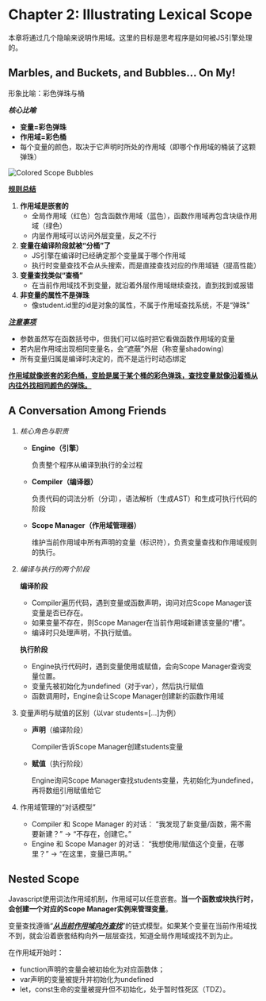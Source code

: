 # Chapter 2: Illustrating Lexical Scope

本章将通过几个隐喻来说明作用域。这里的目标是思考程序是如何被JS引擎处理的。

## Marbles, and Buckets, and Bubbles... On My!

形象比喻：彩色弹珠与桶

***核心比喻***

- **变量=彩色弹珠**
- **作用域=彩色桶**
- 每个变量的颜色，取决于它声明时所处的作用域（即哪个作用域的桶装了这颗弹珠）

![Colored Scope Bubbles](https://github.com/getify/You-Dont-Know-JS/raw/2nd-ed/scope-closures/images/fig2.png)

**<u>规则总结</u>**

1. **作用域是嵌套的**
   - 全局作用域（红色）包含函数作用域（蓝色），函数作用域再包含块级作用域（绿色）
   - 内层作用域可以访问外层变量，反之不行
2. **变量在编译阶段就被“分桶”了**
   - JS引擎在编译时已经确定那个变量属于哪个作用域
   - 执行时变量查找不会从头搜索，而是直接查找对应的作用域链（提高性能）
3. **变量查找类似“查桶”**
   - 在当前作用域找不到变量，就沿着外层作用域继续查找，直到找到或报错
4. **非变量的属性不是弹珠**
   - 像student.id里的id是对象的属性，不属于作用域查找系统，不是“弹珠”

**<u>*注意事项*</u>**

- 参数虽然写在函数括号中，但我们可以临时把它看做函数作用域的变量
- 若内层作用域出现相同变量名，会“遮蔽”外层（称变量shadowing）
- 所有变量归属是编译时决定的，而不是运行时动态绑定

**<u>作用域就像嵌套的彩色桶，变脸是属于某个桶的彩色弹珠，查找变量就像沿着桶从内往外找相同颜色的弹珠。</u>**

## A Conversation Among Friends

1. *核心角色与职责*

   - **Engine（引擎）**

     负责整个程序从编译到执行的全过程

   - **Compiler（编译器）**

     负责代码的词法分析（分词），语法解析（生成AST）和生成可执行代码的阶段

   - **Scope Manager（作用域管理器）**

     维护当前作用域中所有声明的变量（标识符），负责变量查找和作用域规则的执行。

2. *编译与执行的两个阶段*

   **编译阶段**

   - Compiler遍历代码，遇到变量或函数声明，询问对应Scope Manager该变量是否已存在。
   - 如果变量不存在，则Scope Manager在当前作用域新建该变量的“槽”。
   - 编译时只处理声明，不执行赋值。

   **执行阶段**

   - Engine执行代码时，遇到变量使用或赋值，会向Scope Manager查询变量位置。
   - 变量先被初始化为undefined（对于var），然后执行赋值
   - 函数调用时，Engine会让Scope Manager创建新的函数作用域

3. 变量声明与赋值的区别（以var students=[...]为例）

   - **声明**（编译阶段）

     Compiler告诉Scope Manager创建students变量

   - **赋值**（执行阶段）

     Engine询问Scope Manager查找students变量，先初始化为undefined，再将数组引用赋值给它

4. 作用域管理的“对话模型”

   - Compiler 和 Scope Manager 的对话：
      “我发现了新变量/函数，需不需要新建？” → “不存在，创建它。”
   - Engine 和 Scope Manager 的对话：
      “我想使用/赋值这个变量，在哪里？” → “在这里，变量已声明。”

## Nested Scope

Javascript使用词法作用域机制，作用域可以任意嵌套。**当一个函数或块执行时，会创建一个对应的Scope Manager实例来管理变量**。

变量查找遵循“***<u>从当前作用域向外查找</u>***”的链式模型。如果某个变量在当前作用域找不到，就会沿着嵌套结构向外一层层查找，知道全局作用域或找不到为止。

在作用域开始时：

- function声明的变量会被初始化为对应函数体；
- var声明的变量被提升并初始化为undefined
- let，const生命的变量被提升但不初始化，处于暂时性死区（TDZ）。
